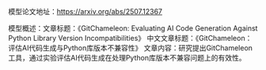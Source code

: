 模型论文地址：https://arxiv.org/abs/2507.12367

模型概述：文章标题：《GitChameleon: Evaluating AI Code Generation Against Python Library Version Incompatibilities》
中文文章标题：《GitChameleon：评估AI代码生成与Python库版本不兼容性》
文章内容：研究提出GitChameleon工具，通过实验评估AI代码生成在处理Python库版本不兼容问题上的有效性。
